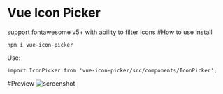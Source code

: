 # Vue Icon Picker
support fontawesome v5+ with ability to filter icons
#How to use
install

`npm i vue-icon-picker`

Use:

`import IconPicker from 'vue-icon-picker/src/components/IconPicker';`

#Preview
![screenshot](https://raw.githubusercontent.com/drmovi/vue-icon-picker/master/preview.png)